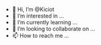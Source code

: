- 👋 Hi, I’m @Kiciot
- 👀 I’m interested in ...
- 🌱 I’m currently learning ...
- 💞️ I’m looking to collaborate on ...
- 📫 How to reach me ...

<!---
Kiciot/Kiciot is a ✨ special ✨ repository because its `README.md` (this file) appears on your GitHub profile.
You can click the Preview link to take a look at your changes.
--->

